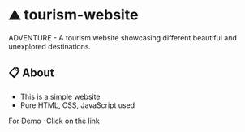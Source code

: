 # ⛰ tourism-website
ADVENTURE -  A tourism website showcasing different beautiful and unexplored destinations.

## 📋 About
 -  This is a simple website
 -  Pure HTML, CSS, JavaScript used
 
 For Demo -Click on the link
 
 



